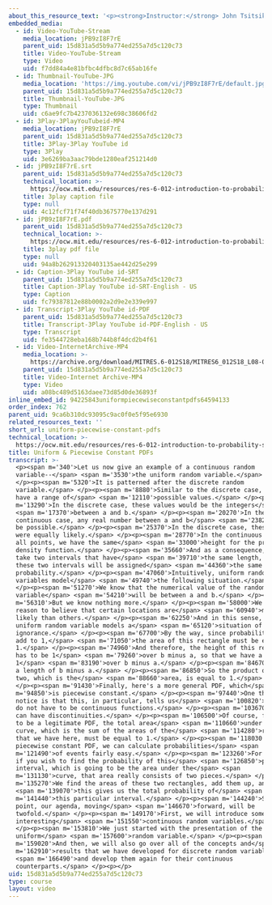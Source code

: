 ```yaml
---
about_this_resource_text: '<p><strong>Instructor:</strong> John Tsitsiklis</p>'
embedded_media:
  - id: Video-YouTube-Stream
    media_location: jPB9zI8F7rE
    parent_uid: 15d831a5d5b9a774ed255a7d5c120c73
    title: Video-YouTube-Stream
    type: Video
    uid: f7dd84a4e81bfbc4dfbc8d7c65ab16fe
  - id: Thumbnail-YouTube-JPG
    media_location: 'https://img.youtube.com/vi/jPB9zI8F7rE/default.jpg'
    parent_uid: 15d831a5d5b9a774ed255a7d5c120c73
    title: Thumbnail-YouTube-JPG
    type: Thumbnail
    uid: c6ae9fc7b4237036132e698c38606fd2
  - id: 3Play-3PlayYouTubeid-MP4
    media_location: jPB9zI8F7rE
    parent_uid: 15d831a5d5b9a774ed255a7d5c120c73
    title: 3Play-3Play YouTube id
    type: 3Play
    uid: 3e6269ba3aac79bde1280eaf251214d0
  - id: jPB9zI8F7rE.srt
    parent_uid: 15d831a5d5b9a774ed255a7d5c120c73
    technical_location: >-
      https://ocw.mit.edu/resources/res-6-012-introduction-to-probability-spring-2018/part-i-the-fundamentals/uniform-piecewise-constant-pdfs/jPB9zI8F7rE.srt
    title: 3play caption file
    type: null
    uid: 4c12fcf71f74f40db3675770e137d291
  - id: jPB9zI8F7rE.pdf
    parent_uid: 15d831a5d5b9a774ed255a7d5c120c73
    technical_location: >-
      https://ocw.mit.edu/resources/res-6-012-introduction-to-probability-spring-2018/part-i-the-fundamentals/uniform-piecewise-constant-pdfs/jPB9zI8F7rE.pdf
    title: 3play pdf file
    type: null
    uid: 94a8b262913320403135ae442d25e299
  - id: Caption-3Play YouTube id-SRT
    parent_uid: 15d831a5d5b9a774ed255a7d5c120c73
    title: Caption-3Play YouTube id-SRT-English - US
    type: Caption
    uid: fc79387812e88b0002a2d9e2e339e997
  - id: Transcript-3Play YouTube id-PDF
    parent_uid: 15d831a5d5b9a774ed255a7d5c120c73
    title: Transcript-3Play YouTube id-PDF-English - US
    type: Transcript
    uid: fe3544728eba168b744b8f4dcd2b4f61
  - id: Video-InternetArchive-MP4
    media_location: >-
      https://archive.org/download/MITRES.6-012S18/MITRES6_012S18_L08-03_300k.mp4
    parent_uid: 15d831a5d5b9a774ed255a7d5c120c73
    title: Video-Internet Archive-MP4
    type: Video
    uid: a08bc489d5163daee73d85d0de36893f
inline_embed_id: 94225843uniformpiecewiseconstantpdfs64594133
order_index: 762
parent_uid: 9ca6b310dc93095c9ac0f0e5f95e6930
related_resources_text: ''
short_url: uniform-piecewise-constant-pdfs
technical_location: >-
  https://ocw.mit.edu/resources/res-6-012-introduction-to-probability-spring-2018/part-i-the-fundamentals/uniform-piecewise-constant-pdfs
title: Uniform & Piecewise Constant PDFs
transcript: >-
  <p><span m='340'>Let us now give an example of a continuous random
  variable--</span> <span m='3530'>the uniform random variable.</span>
  </p><p><span m='5320'>It is patterned after the discrete random
  variable.</span> </p><p><span m='8880'>Similar to the discrete case, we will
  have a range of</span> <span m='12110'>possible values.</span> </p><p><span
  m='13290'>In the discrete case, these values would be the integers</span>
  <span m='17370'>between a and b.</span> </p><p><span m='20270'>In the
  continuous case, any real number between a and b</span> <span m='23820'>will
  be possible.</span> </p><p><span m='25370'>In the discrete case, these values
  were equally likely.</span> </p><p><span m='28770'>In the continuous case, at
  all points, we have the same</span> <span m='33000'>height for the probability
  density function.</span> </p><p><span m='35660'>And as a consequence, if we
  take two intervals that have</span> <span m='39710'>the same length, then
  these two intervals will be assigned</span> <span m='44360'>the same
  probability.</span> </p><p><span m='47060'>Intuitively, uniform random
  variables model</span> <span m='49740'>the following situation.</span>
  </p><p><span m='51270'>We know that the numerical value of the random
  variable</span> <span m='54210'>will be between a and b.</span> </p><p><span
  m='56310'>But we know nothing more.</span> </p><p><span m='58000'>We have no
  reason to believe that certain locations are</span> <span m='60940'>more
  likely than others.</span> </p><p><span m='62250'>And in this sense, the
  uniform random variable models a</span> <span m='65120'>situation of complete
  ignorance.</span> </p><p><span m='67700'>By the way, since probabilities must
  add to 1,</span> <span m='71050'>the area of this rectangle must be equal to
  1.</span> </p><p><span m='74960'>And therefore, the height of this rectangle
  has to be 1</span> <span m='79260'>over b minus a, so that we have a height of
  1</span> <span m='83190'>over b minus a.</span> </p><p><span m='84670'>We have
  a length of b minus a.</span> </p><p><span m='86850'>So the product of the
  two, which is the</span> <span m='88660'>area, is equal to 1.</span>
  </p><p><span m='91430'>Finally, here's a more general PDF, which</span> <span
  m='94850'>is piecewise constant.</span> </p><p><span m='97440'>One thing to
  notice is that this, in particular, tells us</span> <span m='100820'>that PDFs
  do not have to be continuous functions.</span> </p><p><span m='103670'>They
  can have discontinuities.</span> </p><p><span m='106500'>Of course, for this
  to be a legitimate PDF, the total area</span> <span m='110660'>under the
  curve, which is the sum of the areas of the</span> <span m='114280'>rectangles
  that we have here, must be equal to 1.</span> </p><p><span m='118030'>With a
  piecewise constant PDF, we can calculate probabilities</span> <span
  m='121490'>of events fairly easy.</span> </p><p><span m='123260'>For example,
  if you wish to find the probability of this</span> <span m='126850'>particular
  interval, which is going to be the area under the</span> <span
  m='131130'>curve, that area really consists of two pieces.</span> </p><p><span
  m='135270'>We find the areas of these two rectangles, add them up, and</span>
  <span m='139070'>this gives us the total probability of</span> <span
  m='141440'>this particular interval.</span> </p><p><span m='144240'>So at this
  point, our agenda, moving</span> <span m='146670'>forward, will be
  twofold.</span> </p><p><span m='149170'>First, we will introduce some
  interesting</span> <span m='151550'>continuous random variables.</span>
  </p><p><span m='153810'>We just started with the presentation of the
  uniform</span> <span m='157600'>random variable.</span> </p><p><span
  m='159020'>And then, we will also go over all of the concepts and</span> <span
  m='162910'>results that we have developed for discrete random variables</span>
  <span m='166490'>and develop them again for their continuous
  counterparts.</span> </p><p></p>
uid: 15d831a5d5b9a774ed255a7d5c120c73
type: course
layout: video
---
```

